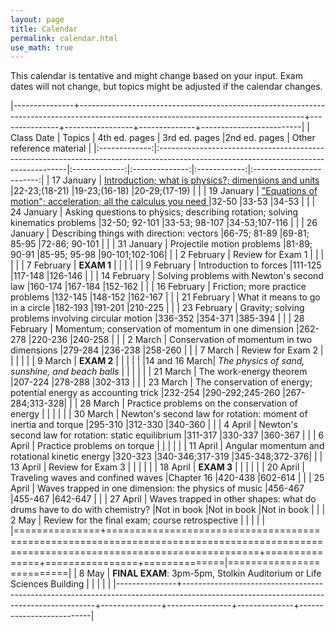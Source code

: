 ```yaml
---
layout: page
title: Calendar
permalink: calendar.html
use_math: true
---
```



This calendar is tentative and might change based on your input. Exam dates will not change, but topics might be adjusted if the calendar changes.


|---------------+--------------------------------------------------------------------------------------------------------------------------------------+---------------+-----------------+--------------+-------------------------|
| Class Date    | Topics                                                                                                                               | 4th ed. pages | 3rd ed. pages  |2nd ed. pages | Other reference material |
|:-------------:|:-------------------------------------------------------------------------------------------------------------------------------------|:-------------:|:--------------:|:------------:|:------------------------:|
| 17 January    | <a href="slides/lec1/lecture1.pdf">   Introduction; what is physics?; dimensions and units </a>                                      |22-23;(18-21)  |19-23;(16-18)   |20-29;(17-19) |                          |
| 19 January    | <a href="slides/lec2/lecture2.pdf">"Equations of motion"; acceleration; all the calculus you need </a>                               |32-50          |33-53           |34-53         |                          |
| 24 January    |                              Asking questions to physics; describing rotation; solving kinematics problems                           |32-50; 92-101  |33-53; 98-107   |34-53;107-116 |                          |
| 26 January    |                              Describing things with direction: vectors                                                               |66-75; 81-89   |69-81; 85-95    |72-86; 90-101 |                          |
| 31 January    |                              Projectile motion problems                                                                              |81-89; 90-91   |85-95; 95-98    |90-101;102-106|                          |
| 2  February   |                              Review for Exam 1                                                                                       |               |                |              |                          |
| 7  February   |                              **EXAM 1**                                                                                              |               |                |              |                          |
| 9  February   |                              Introduction to forces                                                                                  |111-125        |117-148         |126-146       |                          |
| 14 February   |                              Solving problems with Newton's second law                                                               |160-174        |167-184         |152-162       |                          |
| 16 February   |                              Friction; more practice problems                                                                        |132-145        |148-152         |162-167       |                          |
| 21 February   |                              What it means to go in a circle                                                                         |182-193        |191-201         |210-225       |                          |
| 23 February   |                              Gravity; solving problems involving circular motion                                                     |336-352        |354-371         |385-394       |                          |
| 28 February   |                              Momentum; conservation of momentum in one dimension                                                     |262-278        |220-236         |240-258       |                          |
| 2  March      |                              Conservation of momentum in two dimensions                                                              |279-284        |236-238         |258-260       |                          |
| 7  March      |                              Review for Exam 2                                                                                       |               |                |              |                          |
| 9  March      |                              **EXAM 2**                                                                                              |               |                |              |                          |
|14 and 16 March|                               *The physics of sand, sunshine, and beach balls*                                                    |               |                |              |                          |
| 21 March      |                              The work-energy theorem                                                                                 |207-224        |278-288         |302-313       |                          |
| 23 March      |                              The conservation of energy; potential energy as accounting trick                                        |232-254        |290-292;245-260 |267-284;313-328|                         |
| 28 March      |                              Practice problems on the conservation of energy                                                         |               |                |              |                          |
| 30 March      |                              Newton's second law for rotation: moment of inertia and torque                                          |295-310        |312-330         |340-360       |                          |
| 4  April      |                              Newton's second law for rotation: static equilibrium                                                    |311-317        |330-337         |360-367       |                          |
| 6  April      |                              Practice problems on torque                                                                             |               |                |              |                          |
| 11 April      |                              Angular momentum and rotational kinetic energy                                                          |320-323        |340-346;317-319 |345-348;372-376|                         |
| 13 April      |                               Review for Exam 3                                                                                      |               |                |              |                          |
| 18 April      |                               **EXAM 3**                                                                                             |               |                |              |                          |
| 20 April      |                               Traveling waves and confined waves                                                                     |Chapter 16     |420-438         |602-614       |                          |
| 25 April      |                               Waves trapped in one dimension: the physics of music                                                   |456-467        |455-467         |642-647       |                          |
| 27 April      |                               Waves trapped in other shapes: what do drums have to do with chemistry?                                |Not in book    |Not in book     |Not in book   |                          |
| 2  May        |                               Review for the final exam; course retrospective                                                        |               |                |              |                          |
|===============+======================================================================================================================================+===============+================+==============|==========================|
| 8  May        | **FINAL EXAM**: 3pm-5pm, Stolkin Auditorium or Life Sciences Building                                                                |               |                |              |                          |
|---------------+--------------------------------------------------------------------------------------------------------------------------------------+---------------+----------------+--------------+--------------------------|




